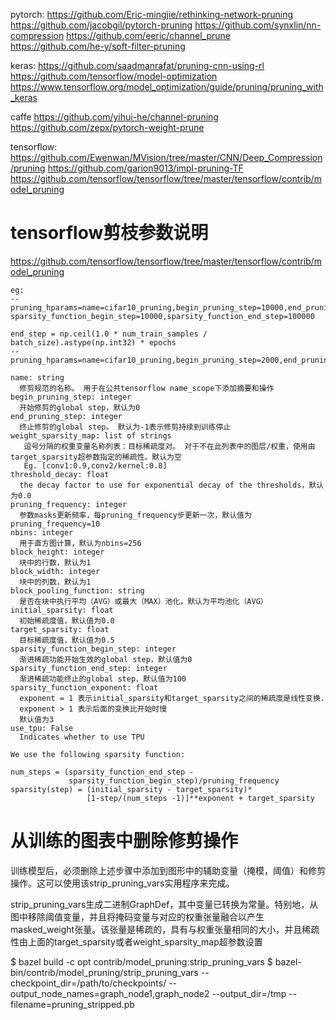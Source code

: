 


pytorch:
https://github.com/Eric-mingjie/rethinking-network-pruning
https://github.com/jacobgil/pytorch-pruning
https://github.com/synxlin/nn-compression
https://github.com/eeric/channel_prune
https://github.com/he-y/soft-filter-pruning


keras:
https://github.com/saadmanrafat/pruning-cnn-using-rl
https://github.com/tensorflow/model-optimization
https://www.tensorflow.org/model_optimization/guide/pruning/pruning_with_keras

caffe
https://github.com/yihui-he/channel-pruning
https://github.com/zepx/pytorch-weight-prune


tensorflow:
https://github.com/Ewenwan/MVision/tree/master/CNN/Deep_Compression/pruning
https://github.com/garion9013/impl-pruning-TF  
https://github.com/tensorflow/tensorflow/tree/master/tensorflow/contrib/model_pruning


# tensorflow剪枝参数说明
https://github.com/tensorflow/tensorflow/tree/master/tensorflow/contrib/model_pruning     


	eg:
	--pruning_hparams=name=cifar10_pruning,begin_pruning_step=10000,end_pruning_step=100000,target_sparsity=0.9,
	sparsity_function_begin_step=10000,sparsity_function_end_step=100000

	end_step = np.ceil(1.0 * num_train_samples / batch_size).astype(np.int32) * epochs
	--pruning_hparams=name=cifar10_pruning,begin_pruning_step=2000,end_pruning_step=end_step,initial_sparsity=0.5,target_sparsity=0.9,pruning_frequency=100

    name: string
      修剪规范的名称。 用于在公共tensorflow name_scope下添加摘要和操作
    begin_pruning_step: integer
      开始修剪的global step，默认为0
    end_pruning_step: integer
      终止修剪的global step。 默认为-1表示修剪持续到训练停止
    weight_sparsity_map: list of strings
       逗号分隔的权重变量名称列表：目标稀疏度对。 对于不在此列表中的图层/权重，使用由target_sparsity超参数指定的稀疏性。默认为空
       Eg. [conv1:0.9,conv2/kernel:0.8]
    threshold_decay: float
      the decay factor to use for exponential decay of the thresholds，默认为0.0
    pruning_frequency: integer
      参数masks更新频率，每pruning_frequency步更新一次，默认值为pruning_frequency=10
    nbins: integer
      用于直方图计算，默认为nbins=256
    block_height: integer
      块中的行数，默认为1
    block_width: integer
      块中的列数，默认为1
    block_pooling_function: string
      是否在块中执行平均（AVG）或最大（MAX）池化，默认为平均池化（AVG）
    initial_sparsity: float
      初始稀疏度值，默认值为0.0
    target_sparsity: float
      目标稀疏度值，默认值为0.5
    sparsity_function_begin_step: integer
	  渐进稀疏功能开始生效的global step，默认值为0
    sparsity_function_end_step: integer
      渐进稀疏功能终止的global step，默认值为100
    sparsity_function_exponent: float
      exponent = 1 表示initial_sparsity和target_sparsity之间的稀疏度是线性变换.
      exponent > 1 表示后面的变换比开始时慢
	  默认值为3
    use_tpu: False
      Indicates whether to use TPU

    We use the following sparsity function:

    num_steps = (sparsity_function_end_step -
                 sparsity_function_begin_step)/pruning_frequency
    sparsity(step) = (initial_sparsity - target_sparsity)*
                     [1-step/(num_steps -1)]**exponent + target_sparsity


# 从训练的图表中删除修剪操作
训练模型后，必须删除上述步骤中添加到图形中的辅助变量（掩模，阈值）和修剪操作。这可以使用该strip_pruning_vars实用程序来完成。

strip_pruning_vars生成二进制GraphDef，其中变量已转换为常量。特别地，从图中移除阈值变量，并且将掩码变量与对应的权重张量融合以产生masked_weight张量。该张量是稀疏的，具有与权重张量相同的大小，并且稀疏性由上面的target_sparsity或者weight_sparsity_map超参数设置


$ bazel build -c opt contrib/model_pruning:strip_pruning_vars
$ bazel-bin/contrib/model_pruning/strip_pruning_vars --checkpoint_dir=/path/to/checkpoints/ --output_node_names=graph_node1,graph_node2 --output_dir=/tmp --filename=pruning_stripped.pb
